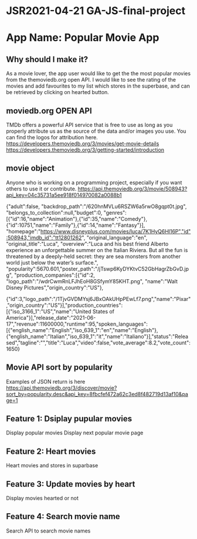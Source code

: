 # JSR2021-04-21 GA-JS-final-project
# App Name: Popular Movie App 


## Why should I make it?
As a movie lover, the app user would like to get the the most popular movies from the themoviedb.org open API. I would like to see the rating of the movies and add favourites to my list which stores in the superbase, and can be retrieved by clicking on hearted button. 


## moviedb.org OPEN API 
TMDb offers a powerful API service that is free to use as long as you properly attribute us as the source of the data and/or images you use. You can find the logos for attribution here.
https://developers.themoviedb.org/3/movies/get-movie-details
https://developers.themoviedb.org/3/getting-started/introduction

## movie object
Anyone who is working on a programming project, especially if you want others to use it or contribute.
https://api.themoviedb.org/3/movie/508943?api_key=04c35731a5ee918f014970082a0088b1

{"adult":false,
"backdrop_path":"/620hnMVLu6RSZW6a5rwO8gqpt0t.jpg",
"belongs_to_collection":null,"budget":0,
"genres":[{"id":16,"name":"Animation"},{"id":35,"name":"Comedy"},{"id":10751,"name":"Family"},{"id":14,"name":"Fantasy"}],
"homepage":"https://www.disneyplus.com/movies/luca/7K1HyQ6Hl16P","id":508943,"imdb_id":"tt12801262",
"original_language":"en",
"original_title":"Luca",
"overview":"Luca and his best friend Alberto experience an unforgettable summer on the Italian Riviera. But all the fun is threatened by a deeply-held secret: they are sea monsters from another world just below the water’s surface.",
"popularity":5670.601,"poster_path":"/jTswp6KyDYKtvC52GbHagrZbGvD.jpg",
"production_companies":[{"id":2,
"logo_path":"/wdrCwmRnLFJhEoH8GSfymY85KHT.png",
"name":"Walt Disney Pictures","origin_country":"US"},


{"id":3,"logo_path":"/1TjvGVDMYsj6JBxOAkUHpPEwLf7.png","name":"Pixar","origin_country":"US"}],"production_countries":[{"iso_3166_1":"US","name":"United States of America"}],"release_date":"2021-06-17","revenue":11600000,"runtime":95,"spoken_languages":[{"english_name":"English","iso_639_1":"en","name":"English"},{"english_name":"Italian","iso_639_1":"it","name":"Italiano"}],"status":"Released","tagline":"","title":"Luca","video":false,"vote_average":8.2,"vote_count":1650}

## Movie API sort by popularity
Examples of JSON return is here 
https://api.themoviedb.org/3/discover/movie?sort_by=popularity.desc&api_key=8fbcfef472a62c3ed8f482719d13af10&page=1


## Feature 1: Dsiplay pupular movies
Display popular movies
Display next popular movie page

## Feature 2: Heart movies
Heart movies and stores in suparbase 

## Feature 3: Update movies by heart
Display movies hearted or not

## Feature 4: Search movie name
Search API to search movie names 